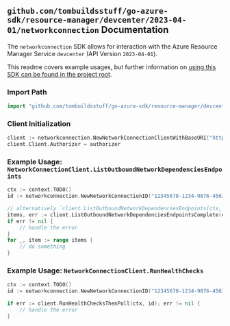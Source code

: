 
## `github.com/tombuildsstuff/go-azure-sdk/resource-manager/devcenter/2023-04-01/networkconnection` Documentation

The `networkconnection` SDK allows for interaction with the Azure Resource Manager Service `devcenter` (API Version `2023-04-01`).

This readme covers example usages, but further information on [using this SDK can be found in the project root](https://github.com/tombuildsstuff/go-azure-sdk/tree/main/docs).

### Import Path

```go
import "github.com/tombuildsstuff/go-azure-sdk/resource-manager/devcenter/2023-04-01/networkconnection"
```


### Client Initialization

```go
client := networkconnection.NewNetworkConnectionClientWithBaseURI("https://management.azure.com")
client.Client.Authorizer = authorizer
```


### Example Usage: `NetworkConnectionClient.ListOutboundNetworkDependenciesEndpoints`

```go
ctx := context.TODO()
id := networkconnection.NewNetworkConnectionID("12345678-1234-9876-4563-123456789012", "example-resource-group", "networkConnectionValue")

// alternatively `client.ListOutboundNetworkDependenciesEndpoints(ctx, id)` can be used to do batched pagination
items, err := client.ListOutboundNetworkDependenciesEndpointsComplete(ctx, id)
if err != nil {
	// handle the error
}
for _, item := range items {
	// do something
}
```


### Example Usage: `NetworkConnectionClient.RunHealthChecks`

```go
ctx := context.TODO()
id := networkconnection.NewNetworkConnectionID("12345678-1234-9876-4563-123456789012", "example-resource-group", "networkConnectionValue")

if err := client.RunHealthChecksThenPoll(ctx, id); err != nil {
	// handle the error
}
```

